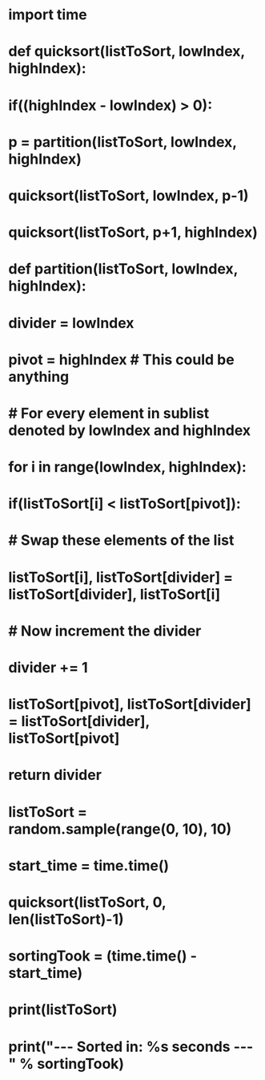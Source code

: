 # import time

# def quicksort(listToSort, lowIndex, highIndex):
#     if((highIndex - lowIndex) > 0):
#         p = partition(listToSort, lowIndex, highIndex)
#         quicksort(listToSort, lowIndex, p-1)
#         quicksort(listToSort, p+1, highIndex)

# def partition(listToSort, lowIndex, highIndex):
#     divider = lowIndex
#     pivot = highIndex  # This could be anything
#     #   For every element in sublist denoted by lowIndex and highIndex
#     for i in range(lowIndex, highIndex):
#         if(listToSort[i] < listToSort[pivot]):
#             #   Swap these elements of the list
#             listToSort[i], listToSort[divider] = listToSort[divider], listToSort[i]
#             #   Now increment the divider
#             divider += 1
#     listToSort[pivot], listToSort[divider] = listToSort[divider], listToSort[pivot]
#     return divider



# listToSort = random.sample(range(0, 10), 10)
# start_time = time.time()
# quicksort(listToSort, 0, len(listToSort)-1)
# sortingTook = (time.time() - start_time)
# print(listToSort)
# print("--- Sorted in: %s seconds ---" % sortingTook)